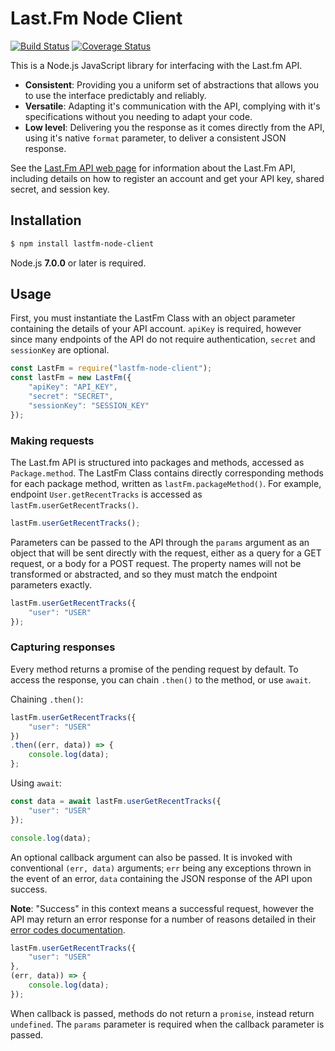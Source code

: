 # Last.Fm Node Client

[![Build Status](https://travis-ci.org/rattletone/lastfm-node-client.svg?branch=master)](https://travis-ci.org/rattletone/lastfm-node-client)
[![Coverage Status](https://coveralls.io/repos/github/rattletone/lastfm-node-client/badge.svg?branch=master)](https://coveralls.io/github/rattletone/lastfm-node-client?branch=master)

This is a Node.js JavaScript library for interfacing with the Last.fm API.

* **Consistent**: Providing you a uniform set of abstractions that allows you to use the interface predictably and reliably.
* **Versatile**: Adapting it's communication with the API, complying with it's specifications without you needing to adapt your code.
* **Low level**: Delivering you the response as it comes directly from the API, using it's native `format` parameter, to deliver a consistent JSON response.

See the [Last.Fm API web page](https://www.last.fm/api) for information about the Last.Fm API, including details on how to register an account and get your API key, shared secret, and session key. 

## Installation

```sh
$ npm install lastfm-node-client
```

Node.js **7.0.0** or later is required.

## Usage

First, you must instantiate the LastFm Class with an object parameter containing the details of your API account. `apiKey` is required, however since many endpoints of the API do not require authentication, `secret` and `sessionKey` are optional.

```js
const LastFm = require("lastfm-node-client");
const lastFm = new LastFm({
    "apiKey": "API_KEY",
    "secret": "SECRET",
    "sessionKey": "SESSION_KEY"
});
```

### Making requests

The Last.fm API is structured into packages and methods, accessed as `Package.method`. The LastFm Class contains directly corresponding methods for each package method, written as `lastFm.packageMethod()`. For example, endpoint `User.getRecentTracks` is accessed as `lastFm.userGetRecentTracks()`.

```js
lastFm.userGetRecentTracks();
```

Parameters can be passed to the API through the `params` argument as an object that will be sent directly with the request, either as a query for a GET request, or a body for a POST request. The property names will not be transformed or abstracted, and so they must match the endpoint parameters exactly.

```js
lastFm.userGetRecentTracks({
    "user": "USER"
});
```

### Capturing responses

Every method returns a promise of the pending request by default. To access the response, you can chain `.then()` to the method, or use `await`.

Chaining `.then()`:

```js
lastFm.userGetRecentTracks({
    "user": "USER"
})
.then((err, data)) => {
    console.log(data);
};
```

Using `await`:

```js
const data = await lastFm.userGetRecentTracks({
    "user": "USER"
});

console.log(data);
```

An optional callback argument can also be passed. It is invoked with conventional `(err, data)` arguments; `err` being any exceptions thrown in the event of an error, `data` containing the JSON response of the API upon success.

**Note**: "Success" in this context means a successful request, however the API may return an error response for a number of reasons detailed in their [error codes documentation](https://www.last.fm/api/errorcodes).

```js
lastFm.userGetRecentTracks({
    "user": "USER"
},
(err, data)) => {
    console.log(data);
});
```

When callback is passed, methods do not return a `promise`, instead return `undefined`. The `params` parameter is required when the callback parameter is passed.
